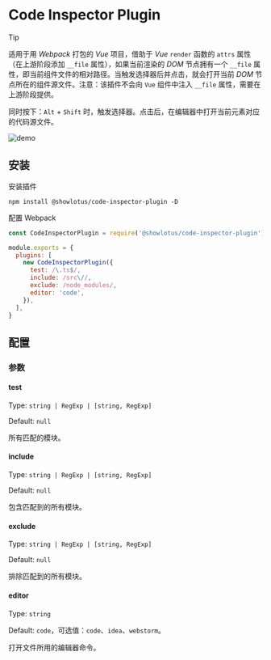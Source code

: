 # Code Inspector Plugin

> [!TIP]
> 适用于用 _Webpack_ 打包的 _Vue_ 项目，借助于 _Vue_ `render` 函数的 `attrs` 属性（在上游阶段添加 `__file` 属性），如果当前渲染的 _DOM_ 节点拥有一个 `__file` 属性，即当前组件文件的相对路径。当触发选择器后并点击，就会打开当前 _DOM_ 节点所在的组件源文件。注意：该插件不会向 `Vue` 组件中注入 `__file` 属性，需要在上游阶段提供。

同时按下：`Alt` + `Shift` 时，触发选择器。点击后，在编辑器中打开当前元素对应的代码源文件。

![demo](../../res/code-inspector-plugin-demo.gif)

## 安装

安装插件

```shell
npm install @showlotus/code-inspector-plugin -D
```

配置 Webpack

```js
const CodeInspectorPlugin = require('@showlotus/code-inspector-plugin')

module.exports = {
  plugins: [
    new CodeInspectorPlugin({
      test: /\.ts$/,
      include: /src\//,
      exclude: /node_modules/,
      editor: 'code',
    }),
  ],
}
```

## 配置

### 参数

#### test

Type: `string | RegExp | [string, RegExp]`

Default: `null`

所有匹配的模块。

#### include

Type: `string | RegExp | [string, RegExp]`

Default: `null`

包含匹配到的所有模块。

#### exclude

Type: `string | RegExp | [string, RegExp]`

Default: `null`

排除匹配到的所有模块。

#### editor

Type: `string`

Default: `code`，可选值：`code`、`idea`、`webstorm`。

打开文件所用的编辑器命令。

